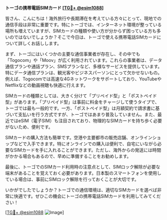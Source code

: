 **トーゴの携帯電話SIMカード [[TG💪+ @esim1088](https://t.me/s/esim1088)]**

皆さん、こんにちは！海外旅行や長期滞在を考えている方々にとって、現地での通信手段は非常に重要です。特にトーゴでは、インターネット環境が整っている場所も増えていますが、SIMカードの種類や使い方が分からず困っている方も多いのではないでしょうか？そこで今日は、トーゴで使える携帯電話SIMカードについて詳しくお話しします。

まず、トーゴにはいくつかの主要な通信事業者が存在し、その中でも「Togocom」や「Moov」が広く利用されています。これらの事業者は、データ通信プランや通話プラン、SMSプランなど、多様なサービスを提供しています。特にデータ通信プランは、観光客やビジネスパーソンにとって欠かせないもの。例えば、Togocomでは高速な4Gネットワークをサポートしており、YouTubeやNetflixなどの動画視聴も快適に行えます。

SIMカードの種類としては、大きく分けて「プリペイド型」と「ポストペイド型」があります。「プリペイド型」は事前に料金をチャージして使うタイプで、トーゴでは最も一般的です。一方、「ポストペイド型」は月額契約で請求書に基づいて支払いを行う方式ですが、トーゴではあまり普及していません。また、最近ではeSIM（電子SIM）も注目されており、物理的なSIMカードを持ち歩く必要がないため、便利です。

SIMカードの購入方法も簡単です。空港や主要都市の販売店舗、オンラインショップなどで入手できます。特にオンラインでの購入は便利で、自宅にいながら必要なSIMカードを手に入れることができます。ただし、海外からの発送には時間がかかる場合もあるので、早めに準備することをお勧めします。

最後に、トーゴでのSIMカード利用時の注意点として、SIMロック解除が必要な端末があることを覚えておく必要があります。日本製のスマートフォンを使用している場合は、事前にSIMロック解除を行っておくことが大切です。

いかがでしたでしょうか？トーゴでの通信環境は、適切なSIMカードを選べば非常に快適です。ぜひこの機会にトーゴの携帯電話SIMカードを利用してみてください！

[[TG💪+ @esim1088](https://t.me/s/esim1088) ![Image](https://i.postimg.cc/Y0z9fWf4/image.png)]